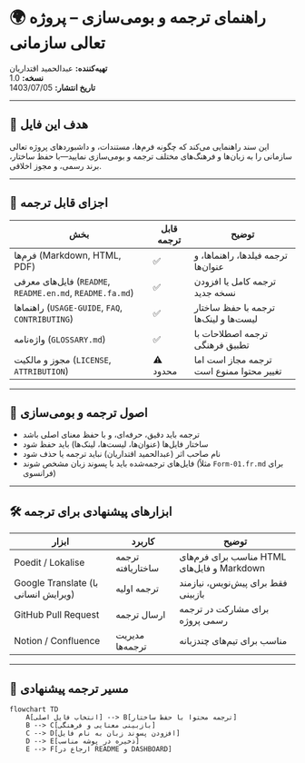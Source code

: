 # 🌍 راهنمای ترجمه و بومی‌سازی – پروژه تعالی سازمانی  
**تهیه‌کننده:** عبدالحمید اقتداریان  
**نسخه:** 1.0  
**تاریخ انتشار:** 1403/07/05  

---

## 🎯 هدف این فایل

این سند راهنمایی می‌کند که چگونه فرم‌ها، مستندات، و داشبوردهای پروژه تعالی سازمانی را به زبان‌ها و فرهنگ‌های مختلف ترجمه و بومی‌سازی نمایید—با حفظ ساختار، برند رسمی، و مجوز اخلاقی.

---

## 🧩 اجزای قابل ترجمه

| بخش | قابل ترجمه | توضیح |
|------|-------------|--------|
| فرم‌ها (Markdown, HTML, PDF) | ✅ | ترجمه فیلدها، راهنماها، و عنوان‌ها  
| فایل‌های معرفی (`README`, `README.en.md`, `README.fa.md`) | ✅ | ترجمه کامل یا افزودن نسخه جدید  
| راهنماها (`USAGE-GUIDE`, `FAQ`, `CONTRIBUTING`) | ✅ | ترجمه با حفظ ساختار لیست‌ها و لینک‌ها  
| واژه‌نامه (`GLOSSARY.md`) | ✅ | ترجمه اصطلاحات با تطبیق فرهنگی  
| مجوز و مالکیت (`LICENSE`, `ATTRIBUTION`) | ⚠️ محدود | ترجمه مجاز است اما تغییر محتوا ممنوع است

---

## 📘 اصول ترجمه و بومی‌سازی

- ترجمه باید دقیق، حرفه‌ای، و با حفظ معنای اصلی باشد  
- ساختار فایل‌ها (عنوان‌ها، لیست‌ها، لینک‌ها) باید حفظ شود  
- نام صاحب اثر (عبدالحمید اقتداریان) نباید ترجمه یا حذف شود  
- فایل‌های ترجمه‌شده باید با پسوند زبان مشخص شوند (مثلاً `Form-01.fr.md` برای فرانسوی)

---

## 🛠️ ابزارهای پیشنهادی برای ترجمه

| ابزار | کاربرد | توضیح |
|-------|--------|--------|
| Poedit / Lokalise | ترجمه ساختاریافته | مناسب برای فرم‌های HTML و فایل‌های Markdown  
| Google Translate (با ویرایش انسانی) | ترجمه اولیه | فقط برای پیش‌نویس، نیازمند بازبینی  
| GitHub Pull Request | ارسال ترجمه | برای مشارکت در ترجمه رسمی پروژه  
| Notion / Confluence | مدیریت ترجمه‌ها | مناسب برای تیم‌های چندزبانه

---

## 🔄 مسیر ترجمه پیشنهادی

```mermaid
flowchart TD
    A[انتخاب فایل اصلی] --> B[ترجمه محتوا با حفظ ساختار]
    B --> C[بازبینی معنایی و فرهنگی]
    C --> D[افزودن پسوند زبان به نام فایل]
    D --> E[ذخیره در پوشه مناسب]
    E --> F[ارجاع در README و DASHBOARD]
